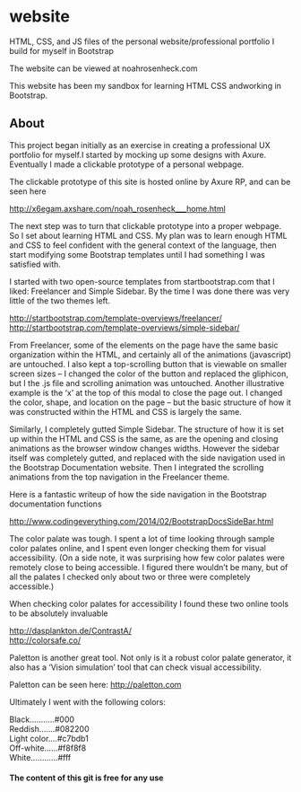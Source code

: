 # website
HTML, CSS, and JS files of the personal website/professional portfolio I build for myself in Bootstrap

The website can be viewed at noahrosenheck.com

This website has been my sandbox for learning HTML CSS andworking in Bootstrap.

<h2>About</h2>

This project began initially as an exercise in creating a professional UX portfolio for myself.I started by mocking up some designs with Axure. Eventually I made a clickable prototype of a personal webpage.

The clickable prototype of this site is hosted online by Axure RP, and can be seen here

http://x6egam.axshare.com/noah_rosenheck___home.html

The next step was to turn that clickable prototype into a proper webpage. So I set about learning HTML and CSS. My plan was to learn enough HTML and CSS to feel confident with the general context of the language, then start modifying some Bootstrap templates until I had something I was satisfied with.

I started with two open-source templates from startbootstrap.com that I liked: Freelancer and Simple Sidebar. By the time I was done there was very little of the two themes left.

http://startbootstrap.com/template-overviews/freelancer/ <br>
http://startbootstrap.com/template-overviews/simple-sidebar/ <br>

From Freelancer, some of the elements on the page have the same basic organization within the HTML, and certainly all of the animations (javascript) are untouched. I also kept a top-scrolling button that is viewable on smaller screen sizes – I changed the color of the button and replaced the gliphicon, but I the .js file and scrolling animation was untouched. Another illustrative example is the ‘x’ at the top of this modal to close the page out. I changed the color, shape, and location on the page – but the basic structure of how it was constructed within the HTML and CSS is largely the same.

Similarly, I completely gutted Simple Sidebar. The structure of how it is set up within the HTML and CSS is the same, as are the opening and closing animations as the browser window changes widths. However the sidebar itself was completely gutted, and replaced with the side navigation used in the Bootstrap Documentation website. Then I integrated the scrolling animations from the top navigation in the Freelancer theme.

Here is a fantastic writeup of how the side navigation in the Bootstrap documentation functions

http://www.codingeverything.com/2014/02/BootstrapDocsSideBar.html

The color palate was tough. I spent a lot of time looking through sample color palates online, and I spent even longer checking them for visual accessibility. (On a side note, it was surprising how few color palates were remotely close to being accessible. I figured there wouldn’t be many, but of all the palates I checked only about two or three were completely accessible.)

When checking color palates for accessibility I found these two online tools to be absolutely invaluable

http://dasplankton.de/ContrastA/ <br>
http://colorsafe.co/

Paletton is another great tool. Not only is it a robust color palate generator, it also has a ‘Vision simulation’ tool that can check visual accessibility.

Paletton can be seen here: http://paletton.com

Ultimately I went with the following colors:

Black...........#000 <br>
Reddish.......#082200 <br>
Light color....#c7bdb1 <br>
Off-white......#f8f8f8 <br>
White............#fff <br>

<h4>The content of this git is free for any use<h4>

